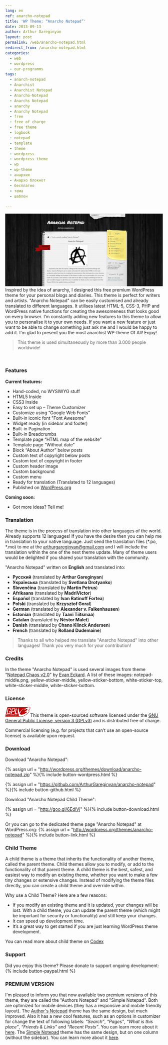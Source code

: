 ```yaml
---
lang: en
ref: anarcho-notepad
title: 'WP Theme: “Anarcho Notepad”'
date: 2013-09-13
author: Arthur Gareginyan
layout: post
permalink: /web/anarcho-notepad.html
redirect_from: /anarcho-notepad.html
categories:
  - web
  - wordpress
  - our-programms
tags:
  - anarch-notepad
  - Anarchist
  - Anarchist Notepad
  - Anarcho-Notepad
  - Anarchs Notepad
  - anarchy
  - Anarchy Notepad
  - free
  - free of charge
  - free theme
  - logbook
  - notepad
  - template
  - theme
  - wordpress
  - wordpress theme
  - wp
  - wp-theme
  - анархия
  - Анархо блокнот
  - бесплатно
  - тема
  - шаблон

---
```

![WP Theme Anarcho Notepad](/images/projects/anarcho-notepad/preview.png)
Inspired by the idea of anarchy, I designed this free premium WordPress theme for your personal blogs and diaries. This theme is perfect for writers and artists. "Anarcho Notepad" can be easily customised and already translated to different languages. It utilises latest HTML-5, CSS-3, PHP and WordPress native functions for creating the awesomeness that looks good on every browser. I’m constantly adding new features to this theme to allow you to personalise it to your own needs. If you want a new feature or just want to be able to change something just ask me and I would be happy to add it. I'm glad to present you the most anarchist WP-theme Of All! Enjoy!

>This theme is used simultaneously by more than 3.000 people worldwide!

<br>


### Features

**Current features:**

   * Hand-coded, no WYSIWYG stuff
   * HTML5 Inside
   * CSS3 Inside
   * Easy to set up – Theme Customizer
   * Customize using “Google Web Fonts”
   * Built-in iconic font "Font Awesome"
   * Widget ready (in sidebar and footer)
   * Built-in Pagination
   * Built-in Breadcrumbs
   * Template page “HTML map of the website”
   * Template page “Without date"
   * Block “About Author” below posts
   * Custom text of copyright below posts
   * Custom text of copyright in footer
   * Custom header image
   * Custom background
   * Custom menu
   * Ready for translation (Translated to 12 languages)
   * Published on [WordPress.org](http://wordpess.org/)

**Coming soon:**

   * Got more ideas? Tell me!


### Translation

The theme is in the process of translation into other languages of the world. Already supports 12 languages! If you have the desire then you can help me in translation to your native language. Just send the translation files (*.po, *.mo) to me at the arthurgareginyan@gmail.com and I will include the translation within the one of the next theme update. Many of theme users would be delighted if you shared your translation with the community.

"Anarcho Notepad" written on **English** and translated into:

* **Русский** (translated by **Arthur Gareginyan**)
* **Українська** (translated by **Svetlana Drotyanko**)
* **Slovenčina** (translated by **Martin Petrus**)
* **Afrikaans** (translated by **MadriVictor**)
* **Español** (translated by **Ivan Ratinoff Fortea**)
* **Polski** (translated by **Krzysztof Goral**)
* **German** (translated by **Alexander v. Falkenhausen**)
* **Estonian** (translated by **Taavi Tiitsmaa**)
* **Catalan** (translated by **Néstor Malet**)
* **Danish** (translated by **Chano Klinck Andersen**)
* **French** (translated by **Rolland Dudemaine**)

>Thanks to all who helped me translate "Anarcho Notepad" into other languages! Thank you very much for your contribution!


### Credits

In the theme "Anarcho Notepad" is used several images from theme “<a href="http://www.notepadchaos.com/" target="_blank" rel="nofollow">Notepad Chaos  v2.0</a>” by <a href="http://www.evaneckard.com/" target="_blank" rel="nofollow">Evan Eckard</a>. A list of these images: notepad-middle.png, yellow-sticker-middle, yellow-sticker-bottom, white-sticker-top, white-sticker-middle, white-sticker-bottom.


### License

<img src="/images/gplv3.png" alt="gplv3" width="80" class="alignleft" style="border:none;" />This theme is open-sourced software licensed under the <a href="http://www.gnu.org/licenses/gpl-3.0.html" title="GPLv3" target="_blank">GNU General Public License, version 3 (GPLv3)</a> and is distributed free of charge.

Commercial licensing (e.g. for projects that can’t use an open-source license) is available upon request.


### Download

Download "Anarcho Notepad":

{% assign url = "http://wordpress.org/themes/download/anarcho-notepad.zip" %}{% include button-wordpress.html %}

{% assign url = "https://github.com/ArthurGareginyan/anarcho-notepad" %}{% include button-github.html %}

Download "Anarcho Notepad Child Theme":

{% assign url = "http://goo.gl/6EdlVj" %}{% include button-download.html %}

Or you can go to the dedicated theme page "Anarcho Notepad" at WordPress.org:
{% assign url = "http://wordpress.org/themes/anarcho-notepad" %}{% include button-link.html %}



### Child Theme

A child theme is a theme that inherits the functionality of another theme, called the parent theme. Child themes allow you to modify, or add to the functionality of that parent theme. A child theme is the best, safest, and easiest way to modify an existing theme, whether you want to make a few tiny changes or extensive changes. Instead of modifying the theme files directly, you can create a child theme and override within.

Why use a Child Theme? Here are a few reasons:

* If you modify an existing theme and it is updated, your changes will be lost. With a child theme, you can update the parent theme (which might be important for security or functionality) and still keep your changes.
* It can speed up development time.
* It’s a great way to get started if you are just learning WordPress theme development.

You can read more about child theme on <a href="http://codex.wordpress.org/Child_Themes" target="_blank" rel="nofollow">Codex</a>


### Support

Did you enjoy this theme? Please donate to support ongoing development:
{% include button-paypal.html %}


### PREMIUM VERSION

I'm pleased to inform you that now available two premium versions of this theme, they are called the "Authors Notepad" and "Simple Notepad". Both are optimized for mobile devices (they has a responsive and mobile friendly layout). The <a href="https://www.arthurgareginyan.com/theme-authors-notepad.html" target="_blank">Author's Notepad</a> theme has the same design, but much improved. Also it has a new cool features, such as an options in customizer for change the text of following labels: *“Search”*, *“Pages”*, *“What is this place”*, *“Friends & Links”* and *“Recent Posts”*. You can learn more about it <a href="https://www.arthurgareginyan.com/theme-authors-notepad.html" target="_blank">here</a>. The <a href="https://www.arthurgareginyan.com/theme-simple-notepad.html" target="_blank">Simple Notepad</a> theme has the same design, but on one column (without the sidebar). You can learn more about it <a href="https://www.arthurgareginyan.com/theme-simple-notepad.html" target="_blank">here</a>.

